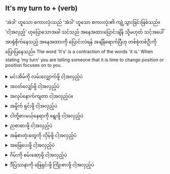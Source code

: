 ## It's my turn to + (verb)

'အဲဒါ' ဟူသော စကားလုံးသည် 'အဲဒါ' ဟူသော စကားလုံး၏ ကျုံ့သွားခြင်းဖြစ်သည်။ 'ငါ့အလှည့်' ဟုပြောသောအခါ သင်သည် အနေအထားပြောင်းချိန် သို့မဟုတ် သင့်အပေါ် အာရုံစိုက်နေသည့် အနေအထားကို ပြောင်းလဲရန် အချိန်ရောက်ပြီဟု တစ်စုံတစ်ဦးကို ပြောပြနေသည်။
The word 'It's' is a contraction of the words 'it is.' When stating 'my turn' you are telling someone that it is time to change position or position focuses on to you.


<details>
<summary>မင်းအိမ်ကို လမ်းလျှောက်ဖို့ ငါ့အလှည့်ပဲ</summary>
"It's my turn to walk you home."
</details>
<details>
<summary>အ၀တ်လျှော်ဖို့ ငါ့အလှည့်ပဲ</summary>

"It's my turn to do laundry."
</details>
<details>
<summary>အလုပ်နောက်ကျတာ ငါ့အလှည့်ပဲ။</summary>

"It's my turn to work late."
</details>
<details>
<summary>အမှိုက် ရှင်းဖို့ ငါ့အလှည့်ပဲ</summary>

"It's my turn to take out the trash."
</details>
<details>
<summary>ငါတို့စားမယ့်နေရာကို ရွေးဖို့ ငါ့အလှည့်ပဲ</summary>

"It's my turn to choose where we eat."
</details>
<details>
<summary>ညစာစားဖို့ ငါ့အလှည့်ပဲ</summary>

"It is my turn to pay for dinner."
</details>
<details>
<summary>အန်စာတုံးတွေကို လှိမ့်ဖို့ ငါ့အလှည့်ပဲ</summary>

"It is my turn to roll the dice."
</details>
<details>
<summary>အဖြေပေးဖို့ ငါ့အလှည့်ပဲ</summary>

"It is my turn to provide an answer."
</details>
<details>
<summary>ဂိမ်းကို စမ်းဆော့ဖို့ ငါ့အလှည့်ပဲ</summary>

"It is my turn to try and play the game."
</details>
<details>
<summary>ဒီပြဿနာကို ဖြေရှင်းဖို့ ကြိုးစားဖို့ ငါ့အလှည့်ပဲ</summary>

"It is my turn to attempt solving the problem."
</details>